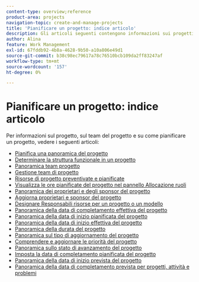 ```yaml
---
content-type: overview;reference
product-area: projects
navigation-topic: create-and-manage-projects
title: 'Pianificare un progetto: indice articolo'
description: Gli articoli seguenti contengono informazioni sui progetti, sul Team di progetto e su come pianificare un progetto.
author: Alina
feature: Work Management
exl-id: 67fddb92-4b8a-4628-9b50-a10a806e49d1
source-git-commit: b38c98ec79617a78c76510bcb109da2ff83247af
workflow-type: tm+mt
source-wordcount: '157'
ht-degree: 0%

---
```


# Pianificare un progetto: indice articolo

<!-- Audited: 4/2025 -->

Per informazioni sul progetto, sul team del progetto e su come pianificare un progetto, vedere i seguenti articoli:

* [Pianifica una panoramica del progetto](../../../manage-work/projects/planning-a-project/plan-project.md)
* [Determinare la struttura funzionale in un progetto](../../../manage-work/projects/planning-a-project/determine-project-work-breakdown-structure.md)
* [Panoramica team progetto](../../../manage-work/projects/planning-a-project/project-team-overview.md)
* [Gestione team di progetto](../../../manage-work/projects/planning-a-project/manage-project-team.md)
* [Risorse di progetto preventivate e pianificate](../../../manage-work/projects/planning-a-project/budget-and-schedule-project-resources.md)
* [Visualizza le ore pianificate del progetto nel pannello Allocazione ruoli](../../../manage-work/projects/planning-a-project/view-planed-hours-in-role-allocation-panel.md)
* [Panoramica dei proprietari e degli sponsor del progetto](../../../manage-work/projects/planning-a-project/project-owners-and-sponsors.md)
* [Aggiorna proprietari e sponsor del progetto](../../../manage-work/projects/planning-a-project/update-project-owners-and-sponsors.md)
* [Designare Responsabili risorse per un progetto o un modello](../../../manage-work/projects/planning-a-project/designate-resource-managers-for-projects-and-templates.md)
* [Panoramica della data di completamento effettiva del progetto](../../../manage-work/projects/planning-a-project/project-actual-completion-date.md)
* [Panoramica della data di inizio pianificata del progetto](../../../manage-work/projects/planning-a-project/project-planned-start-date.md)
* [Panoramica della data di inizio effettiva del progetto](../../../manage-work/projects/planning-a-project/project-actual-start-date.md)
* [Panoramica della durata del progetto](../../../manage-work/projects/planning-a-project/project-duration.md)
* [Panoramica sul tipo di aggiornamento del progetto](../../../manage-work/projects/planning-a-project/project-update-type-overview.md)
* [Comprendere e aggiornare le priorità del progetto](../../../manage-work/projects/planning-a-project/project-priority.md)
* [Panoramica sullo stato di avanzamento del progetto](../../../manage-work/projects/planning-a-project/project-progress-status.md)
* [Imposta la data di completamento pianificata del progetto](../../../manage-work/projects/planning-a-project/project-planned-completion-date.md)
* [Panoramica della data di inizio prevista del progetto](../../../manage-work/projects/planning-a-project/project-projected-start-date.md)
* [Panoramica della data di completamento prevista per progetti, attività e problemi](../../../manage-work/projects/planning-a-project/project-projected-completion-date.md)
